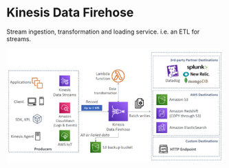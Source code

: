 # Kinesis Data Firehose

Stream ingestion, transformation and loading service. i.e. an ETL for streams.

![](./../../../../img/kinesis_data_firehose.png)
